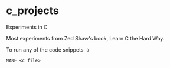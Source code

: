 # c_projects
Experiments in C


Most experiments from Zed Shaw's book, Learn C the Hard Way.

To run any of the code snippets ->

``` MAKE <c file> ```
